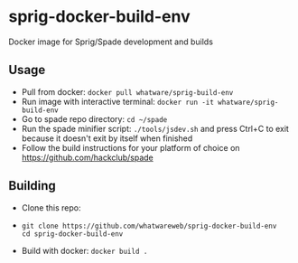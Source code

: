 # sprig-docker-build-env
Docker image for Sprig/Spade development and builds

## Usage
 - Pull from docker: `docker pull whatware/sprig-build-env`
 - Run image with interactive terminal: `docker run -it whatware/sprig-build-env`
 - Go to spade repo directory: `cd ~/spade`
 - Run the spade minifier script: `./tools/jsdev.sh` and press Ctrl+C to exit because it doesn't exit by itself when finished
 - Follow the build instructions for your platform of choice on https://github.com/hackclub/spade

## Building
 - Clone this repo:
 - ```
   git clone https://github.com/whatwareweb/sprig-docker-build-env
   cd sprig-docker-build-env
   ```
 - Build with docker: `docker build .`

